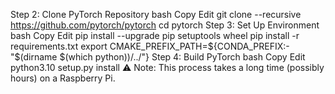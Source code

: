 Step 2: Clone PyTorch Repository
bash
Copy
Edit
git clone --recursive https://github.com/pytorch/pytorch
cd pytorch
Step 3: Set Up Environment
bash
Copy
Edit
pip install --upgrade pip setuptools wheel
pip install -r requirements.txt
export CMAKE_PREFIX_PATH=${CONDA_PREFIX:-"$(dirname $(which python))/../"}
Step 4: Build PyTorch
bash
Copy
Edit
python3.10 setup.py install
⚠️ Note: This process takes a long time (possibly hours) on a Raspberry Pi.
